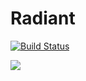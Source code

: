# Radiant

[![Build Status](https://github.com/CBienvenue/Radiant.jl/actions/workflows/CI.yml/badge.svg?branch=main)](https://github.com/CBienvenue/Radiant.jl/actions/workflows/CI.yml?query=branch%3Amain)

[![](https://img.shields.io/badge/docs-dev-blue.svg)](https://github.com/CBienvenue/Radiant.jl/dev)